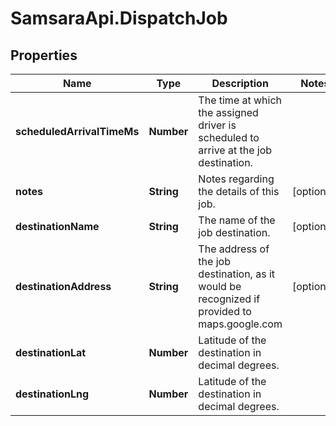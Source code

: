 # SamsaraApi.DispatchJob

## Properties
Name | Type | Description | Notes
------------ | ------------- | ------------- | -------------
**scheduledArrivalTimeMs** | **Number** | The time at which the assigned driver is scheduled to arrive at the job destination. | 
**notes** | **String** | Notes regarding the details of this job. | [optional] 
**destinationName** | **String** | The name of the job destination. | [optional] 
**destinationAddress** | **String** | The address of the job destination, as it would be recognized if provided to maps.google.com | [optional] 
**destinationLat** | **Number** | Latitude of the destination in decimal degrees. | 
**destinationLng** | **Number** | Latitude of the destination in decimal degrees. | 


